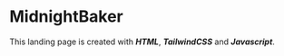 # MidnightBaker

This landing page is created with ***HTML***, ***TailwindCSS*** and ***Javascript***.
